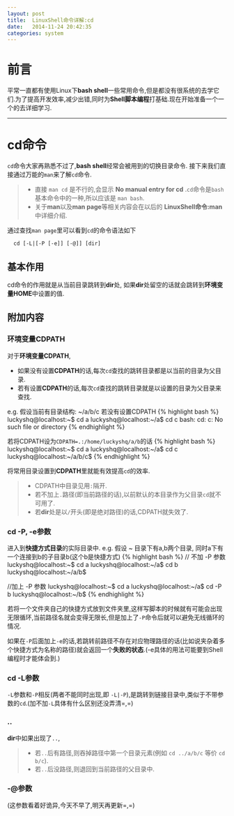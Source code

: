 ```yaml
---
layout: post
title:  LinuxShell命令详解:cd
date:   2014-11-24 20:42:35
categories: system
---
```


# 前言

平常一直都有使用Linux下**bash shell**一些常用命令,但是都没有很系统的去学它们.为了提高开发效率,减少出错,同时为**Shell脚本编程**打基础.现在开始准备一个一个的去详细学习.

----

# cd命令

`cd`命令大家再熟悉不过了,**bash shell**经常会被用到的切换目录命令.
接下来我们直接通过万能的`man`来了解`cd`命令.

>* 直接 `man cd` 是不行的,会显示 **No manual entry for cd** .`cd`命令是`bash`基本命令中的一种,所以应该是 `man bash`.
>* 关于**man**以及**man page**等相关内容会在以后的 **LinuxShell命令:man** 中详细介绍.

通过查找`man page`里可以看到`cd`的命令语法如下

      cd [-L|[-P [-e]] [-@]] [dir]

## 基本作用

cd命令的作用就是从当前目录跳转到**dir**处, 如果**dir**处留空的话就会跳转到**环境变量HOME**中设置的值.

## 附加内容

### 环境变量CDPATH

对于**环境变量CDPATH**,
* 如果没有设置**CDPATH**的话,每次`cd`查找的跳转目录都是以当前的目录为父目录.
* 若有设置**CDPATH**的话,每次`cd`查找的跳转目录就是以设置的目录为父目录来查找.

e.g. 假设当前有目录结构: ~/a/b/c 若没有设置CDPATH
{% highlight bash %}
luckyshq@localhost:~$ cd a
luckyshq@localhost:~/a$ cd c
bash: cd: c: No such file or directory
{% endhighlight %}

若将CDPATH设为`CDPATH=.:/home/luckyshq/a/b`的话
{% highlight bash %}
luckyshq@localhost:~$ cd a
luckyshq@localhost:~/a$ cd c
luckyshq@localhost:~/a/b/c$
{% endhighlight %}

将常用目录设置到**CDPATH**里就能有效提高`cd`的效率.

>* CDPATH中目录见用`:`隔开.
>* 若不加上`.`路径(即当前路径的话),以前默认的本目录作为父目录`cd`就不可用了.
>* 若**dir**处是以`/`开头(即是绝对路径)的话,CDPATH就失效了.

### cd -P, -e参数

进入到**快捷方式目录**的实际目录中.
e.g. 假设 ~ 目录下有a,b两个目录, 同时a下有一个连接到b的子目录b(这个b是快捷方式)
{% highlight bash %}
// 不加 -P 参数
luckyshq@localhost:~$ cd a
luckyshq@localhost:~/a$ cd b
luckyshq@localhost:~/a/b$

//加上 -P 参数
luckyshq@localhost:~$ cd a
luckyshq@localhost:~/a$ cd -P b
luckyshq@localhost:~/b$
{% endhighlight %}

若将一个文件夹自己的快捷方式放到文件夹里,这样写脚本的时候就有可能会出现无限循环,当前路径名就会变得无限长,但是加上了`-P`命令后就可以避免无线循环的情况.

如果在`-P`后面加上`-e`的话,若跳转前路径不存在对应物理路径的话(比如说夹杂着多个快捷方式为名称的路径)就会返回一个**失败的状态**.(-e具体的用法可能要到Shell编程时才能体会到.)

### cd -L参数

`-L`参数和`-P`相反(两者不能同时出现,即 `-L|-P`),是跳转到链接目录中,类似于不带参数的`cd`.(加不加`-L`具体有什么区别还没弄清=,=)

### ..

**dir**中如果出现了`..`,
>* 若`..`后有路径,则吞掉路径中第一个目录元素(例如 `cd ../a/b/c` 等价 `cd b/c`).
>* 若`..`后没路径,则退回到当前路径的父目录中.

### -@参数

(这参数看着好诡异,今天不早了,明天再更新=,=)
